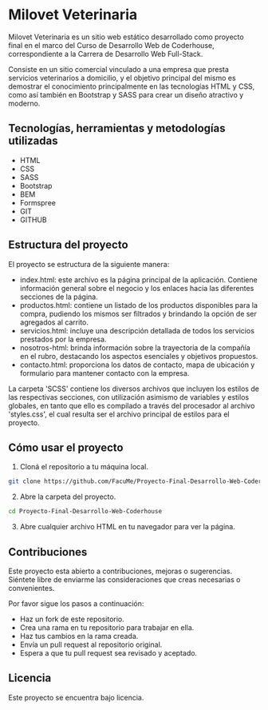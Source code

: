 # Milovet Veterinaria

Milovet Veterinaria es un sitio web estático desarrollado como proyecto final en el marco del Curso de Desarrollo Web de Coderhouse, correspondiente a la Carrera de Desarrollo Web Full-Stack. 

Consiste en un sitio comercial vinculado a una empresa que presta servicios veterinarios a domicilio, y el objetivo principal del mismo es demostrar el conocimiento principalmente en las tecnologías HTML y CSS, como así también en Bootstrap y SASS para crear un diseño atractivo y moderno.

## Tecnologías, herramientas y metodologías utilizadas

- HTML
- CSS
- SASS
- Bootstrap
- BEM
- Formspree
- GIT
- GITHUB

## Estructura del proyecto

El proyecto se estructura de la siguiente manera:
- index.html: este archivo es la página principal de la aplicación. Contiene información general sobre el negocio y los enlaces hacia las diferentes secciones de la página.
- productos.html: contiene un listado de los productos disponibles para la compra, pudiendo los mismos ser filtrados y brindando la opción de ser agregados al carrito.
- servicios.html: incluye una descripción detallada de todos los servicios prestados por la empresa.
- nosotros-html: brinda información sobre la trayectoria de la compañía en el rubro, destacando los aspectos esenciales y objetivos propuestos.
- contacto.html: proporciona los datos de contacto, mapa de ubicación y formulario para mantener contacto con la empresa.

La carpeta 'SCSS' contiene los diversos archivos que incluyen los estilos de las respectivas secciones, con utilización asimismo de variables y estilos globales, en tanto que ello es compilado a través del procesador al archivo 'styles.css', el cual resulta ser el archivo principal de estilos para el proyecto.

## Cómo usar el proyecto

1. Cloná el repositorio a tu máquina local.
```bash
git clone https://github.com/FacuMe/Proyecto-Final-Desarrollo-Web-Coderhouse-.git
``` 
2. Abre la carpeta del proyecto.
```bash
cd Proyecto-Final-Desarrollo-Web-Coderhouse
``` 
3. Abre cualquier archivo HTML en tu navegador para ver la página.

## Contribuciones

Este proyecto esta abierto a contribuciones, mejoras o sugerencias. Siéntete libre de enviarme las consideraciones que creas necesarias o convenientes.

Por favor sigue los pasos a continuación:
- Haz un fork de este repositorio.
- Crea una rama en tu repositorio para trabajar en ella.
- Haz tus cambios en la rama creada.
- Envía un pull request al repositorio original.
- Espera a que tu pull request sea revisado y aceptado.

## Licencia

Este proyecto se encuentra bajo licencia.
